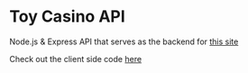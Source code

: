 Toy Casino API
===============

Node.js & Express API that serves as the backend for [this site](https://dry-temple-81573.herokuapp.com)

Check out the client side code [here](https://github.com/dblanchard13/toy-casino-client)
